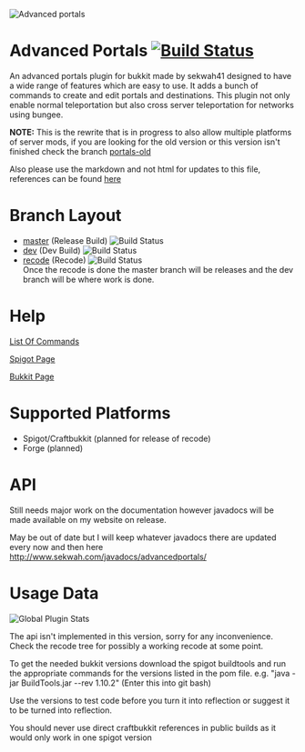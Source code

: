 ![Advanced portals](https://i.imgur.com/UIF6cQR.png)

Advanced Portals [![Build Status](https://travis-ci.org/sekwah41/Advanced-Portals.svg?branch=recode)](https://travis-ci.org/sekwah41/Advanced-Portals/branches)
================
An advanced portals plugin for bukkit made by sekwah41 designed to have a wide range of features which are easy to use. It adds a bunch of commands to create and edit portals and destinations. This plugin not only enable normal teleportation but also cross server teleportation for networks using bungee.

**NOTE:** This is the rewrite that is in progress to also allow multiple platforms of server mods, if you are looking for the old version or this version isn't finished check the branch [portals-old](https://github.com/sekwah41/Advanced-Portals/tree/portals-old)

Also please use the markdown and not html for updates to this file, references can be found [here](https://github.com/adam-p/markdown-here/wiki/Markdown-Cheatsheet)

# Branch Layout
 * [master](https://github.com/sekwah41/Advanced-Portals/) (Release Build) ![Build Status](https://travis-ci.org/sekwah41/Advanced-Portals.svg?branch=master)  
 * [dev](https://github.com/sekwah41/Advanced-Portals/tree/dev) (Dev Build) ![Build Status](https://travis-ci.org/sekwah41/Advanced-Portals.svg?branch=dev)  
 * [recode](https://github.com/sekwah41/Advanced-Portals/tree/recode) (Recode) ![Build Status](https://travis-ci.org/sekwah41/Advanced-Portals.svg?branch=recode)  
Once the recode is done the master branch will be releases and the dev branch will be where work is done.

# Help

[List Of Commands](https://github.com/sekwah41/Advanced-Portals/wiki/Commands)

[Spigot Page](https://www.spigotmc.org/resources/advanced-portals.14356/)

[Bukkit Page](http://dev.bukkit.org/bukkit-plugins/advanced-portals/)

# Supported Platforms
 * Spigot/Craftbukkit (planned for release of recode)
 * Forge (planned)

# API
Still needs major work on the documentation however javadocs will be made available on my website on release.

May be out of date but I will keep whatever javadocs there are updated every now and then here
http://www.sekwah.com/javadocs/advancedportals/

# Usage Data

![Global Plugin Stats](http://i.mcstats.org/AdvancedPortals/Global+Statistics.borderless.png)

The api isn't implemented in this version, sorry for any inconvenience. Check the recode tree for possibly a working recode at some point.

To get the needed bukkit versions download the spigot buildtools and run the appropriate commands for the versions listed in the pom file.
e.g. "java -jar BuildTools.jar --rev 1.10.2" (Enter this into git bash)

Use the versions to test code before you turn it into reflection or suggest it to be turned into reflection.

You should never use direct craftbukkit references in public builds as it would only work in one spigot version
